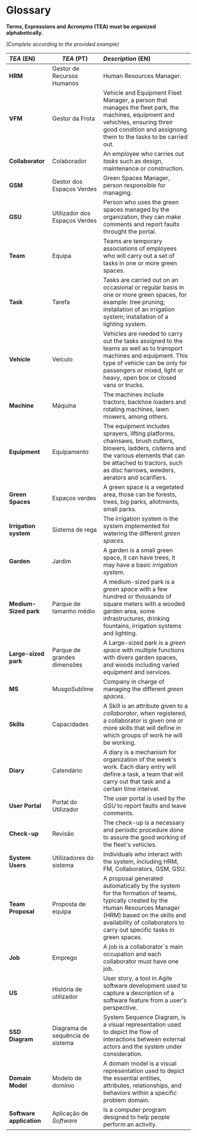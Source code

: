# Glossary

**Terms, Expressions and Acronyms (TEA) must be organized alphabetically.**

_(Complete according to the provided example)_

| **_TEA_** (EN)             | **_TEA_** (PT)                   | **_Description_** (EN)                                                                                                                                                                                                                 |                                       
|:---------------------------|----------------------------------|:---------------------------------------------------------------------------------------------------------------------------------------------------------------------------------------------------------------------------------------|
| **HRM**                    | Gestor de Recursos Humanos       | Human Resources Manager.                                                                                                                                                                                                               |
| **VFM**                    | Gestor da Frota                  | Vehicle and Equipment Fleet Manager, a person that manages the fleet park, the machines, equipment and vehichles, ensuring threir good condition and assignong them to the tasks to be carried out.                                    |
| **Collaborator**           | Colaborador                      | An employee who carries out _tasks_ such as design, maintenance or construction.                                                                                                                                                       |
| **GSM**                    | Gestor dos Espaços Verdes        | Green Spaces Manager, person responsible for managing.                                                                                                                                                                                 |
| **GSU**                    | Utilizador dos Espaços Verdes    | Person who uses the green spaces managed by the organization, they can make comments and report faults throught the portal.                                                                                                            |
| **Team**                   | Equipa                           | Teams are temporary associations of employees who will carry out a set of tasks in one or more green spaces.                                                                                                                           |
| **Task**                   | Tarefa                           | Tasks are carried out on an occasional or regular basis in one or more green spaces, for example: tree pruning; installation of an irrigation system; installation of a lighting system.                                               |
| **Vehicle**                | Veículo                          | Vehicles are needed to carry out the tasks assigned to the teams as well as to transport machines and equipment. This type of vehicle can be only for passengers or mixed, light or heavy, open box or closed vans or trucks.          |
| **Machine**                | Máquina                          | The machines include tractors, backhoe loaders and rotating machines, lawn mowers, among others.                                                                                                                                       |
| **Equipment**              | Equipamento                      | The equipment includes sprayers, lifting platforms, chainsaws, brush cutters, blowers, ladders, cisterns and the various elements that can be attached to tractors, such as disc harrows, weeders, aerators and scarifiers.            |
| **Green Spaces**           | Espaços verdes                   | A green space is a vegetated area, those can be forests, trees, big parks, allotments, small parks.                                                                                                                                    |
| **Irrigation system**      | Sistema de rega                  | The irrigation system is the system implemented for watering the different _green spaces._                                                                                                                                             |
| **Garden**                 | Jardim                           | A garden is a small green space, it can have trees, it may have a basic _irrigation system._                                                                                                                                           |
| **Medium-Sized park**      | Parque de tamanho médio          | A medium-sized park is a _green space_ with a few hundred or thousands of square meters with a wooded garden area, some infrastructures, drinking fountains, irrigation systems and lighting.                                          |
| **Large-sized park**       | Parque de grandes dimensões      | A Large-sized park is a _green space_ with multiple functions with divers garden spaces, and woods including varied equipment and services.                                                                                            |
| **MS**                     | MusgoSublime                     | Company in charge of managing the different _green spaces._                                                                                                                                                                            |
| **Skills**                 | Capacidades                      | A Skill is an attribute given to a _collaborator_, when registered, a collaborator is given one or more skills that will define in which groups of work he will be working.                                                            |
| **Diary**                  | Calendário                       | A diary is a mechanism for organization of the week's work. Each diary entry will define a task, a team that will carry out that task and a certain  time interval.                                                                    |
| **User Portal**            | Portal do Utilizador             | The user portal is used by the _GSU_ to report faults and leave comments.                                                                                                                                                              |
| **Check-up**               | Revisão                          | The check-up is a necessary and periodic procedure done to assure the good working of the fleet's vehicles.                                                                                                                            |
| **System Users**           | Utilizadores do sistema          | Individuals who interact with the system, including HRM, FM, Collaborators, GSM, GSU.                                                                                                                                                  |
| **Team Proposal**          | Proposta de equipa               | A proposal generated automatically by the system for the formation of teams, typically created by the Human Resources Manager (HRM) based on the skills and availability of collaborators to carry out specific tasks in green spaces. |
| **Job**                    | Emprego                          | A job is a collaborator´s main occupation and each collaborator must have one job.                                                                                                                                                     |
| **US**                     | História de utilizador           | User story, a tool in Agile software development used to capture a description of a software feature from a user's perspective.                                                                                                        |
| **SSD Diagram**            | Diagrama de sequência de sistema | System Sequence Diagram, is a visual representation used to depict the flow of interactions between external actors and the system under consideration.                                                                                |
| **Domain Model**           | Modelo de domínio                | A domain model is a visual representation used to depict the essential entities, attributes, relationships, and behaviors within a specific problem domain.                                                                            |
| **Software application**   | Aplicação de _Software_          | Is a computer program designed to help people perform an activity.                                                                                                                                                                     |








